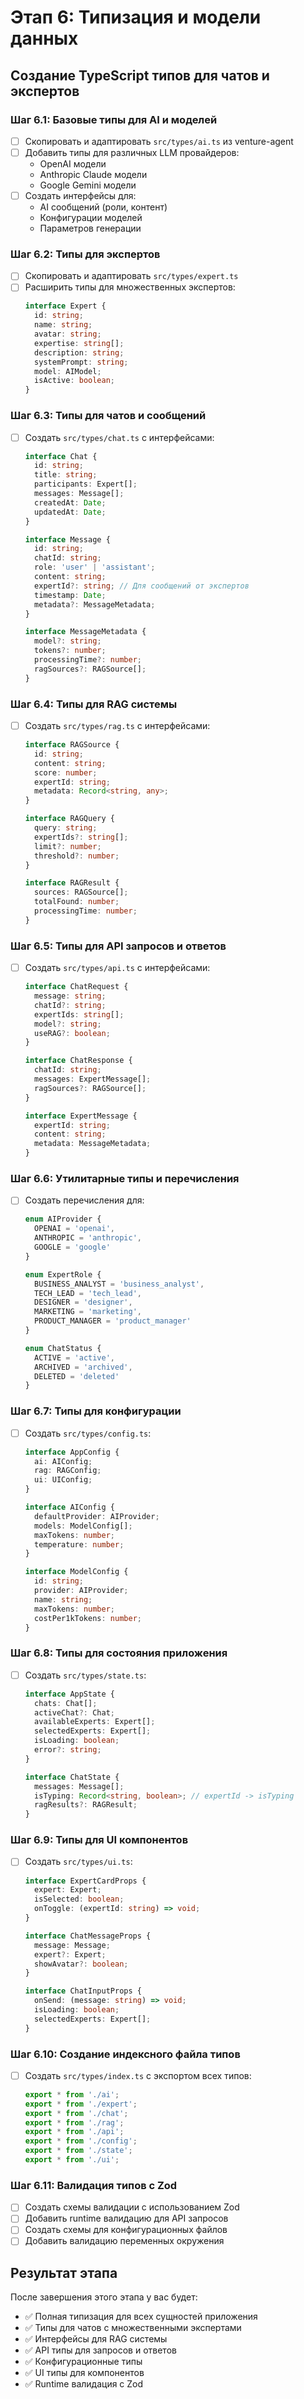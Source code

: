 # Этап 6: Типизация и модели данных

## Создание TypeScript типов для чатов и экспертов

### Шаг 6.1: Базовые типы для AI и моделей
- [ ] Скопировать и адаптировать `src/types/ai.ts` из venture-agent
- [ ] Добавить типы для различных LLM провайдеров:
  - OpenAI модели
  - Anthropic Claude модели  
  - Google Gemini модели
- [ ] Создать интерфейсы для:
  - AI сообщений (роли, контент)
  - Конфигурации моделей
  - Параметров генерации

### Шаг 6.2: Типы для экспертов
- [ ] Скопировать и адаптировать `src/types/expert.ts`
- [ ] Расширить типы для множественных экспертов:
  ```typescript
  interface Expert {
    id: string;
    name: string;
    avatar: string;
    expertise: string[];
    description: string;
    systemPrompt: string;
    model: AIModel;
    isActive: boolean;
  }
  ```

### Шаг 6.3: Типы для чатов и сообщений
- [ ] Создать `src/types/chat.ts` с интерфейсами:
  ```typescript
  interface Chat {
    id: string;
    title: string;
    participants: Expert[];
    messages: Message[];
    createdAt: Date;
    updatedAt: Date;
  }
  
  interface Message {
    id: string;
    chatId: string;
    role: 'user' | 'assistant';
    content: string;
    expertId?: string; // Для сообщений от экспертов
    timestamp: Date;
    metadata?: MessageMetadata;
  }
  
  interface MessageMetadata {
    model?: string;
    tokens?: number;
    processingTime?: number;
    ragSources?: RAGSource[];
  }
  ```

### Шаг 6.4: Типы для RAG системы
- [ ] Создать `src/types/rag.ts` с интерфейсами:
  ```typescript
  interface RAGSource {
    id: string;
    content: string;
    score: number;
    expertId: string;
    metadata: Record<string, any>;
  }
  
  interface RAGQuery {
    query: string;
    expertIds?: string[];
    limit?: number;
    threshold?: number;
  }
  
  interface RAGResult {
    sources: RAGSource[];
    totalFound: number;
    processingTime: number;
  }
  ```

### Шаг 6.5: Типы для API запросов и ответов
- [ ] Создать `src/types/api.ts` с интерфейсами:
  ```typescript
  interface ChatRequest {
    message: string;
    chatId?: string;
    expertIds: string[];
    model?: string;
    useRAG?: boolean;
  }
  
  interface ChatResponse {
    chatId: string;
    messages: ExpertMessage[];
    ragSources?: RAGSource[];
  }
  
  interface ExpertMessage {
    expertId: string;
    content: string;
    metadata: MessageMetadata;
  }
  ```

### Шаг 6.6: Утилитарные типы и перечисления
- [ ] Создать перечисления для:
  ```typescript
  enum AIProvider {
    OPENAI = 'openai',
    ANTHROPIC = 'anthropic',
    GOOGLE = 'google'
  }
  
  enum ExpertRole {
    BUSINESS_ANALYST = 'business_analyst',
    TECH_LEAD = 'tech_lead',
    DESIGNER = 'designer',
    MARKETING = 'marketing',
    PRODUCT_MANAGER = 'product_manager'
  }
  
  enum ChatStatus {
    ACTIVE = 'active',
    ARCHIVED = 'archived',
    DELETED = 'deleted'
  }
  ```

### Шаг 6.7: Типы для конфигурации
- [ ] Создать `src/types/config.ts`:
  ```typescript
  interface AppConfig {
    ai: AIConfig;
    rag: RAGConfig;
    ui: UIConfig;
  }
  
  interface AIConfig {
    defaultProvider: AIProvider;
    models: ModelConfig[];
    maxTokens: number;
    temperature: number;
  }
  
  interface ModelConfig {
    id: string;
    provider: AIProvider;
    name: string;
    maxTokens: number;
    costPer1kTokens: number;
  }
  ```

### Шаг 6.8: Типы для состояния приложения
- [ ] Создать `src/types/state.ts`:
  ```typescript
  interface AppState {
    chats: Chat[];
    activeChat?: Chat;
    availableExperts: Expert[];
    selectedExperts: Expert[];
    isLoading: boolean;
    error?: string;
  }
  
  interface ChatState {
    messages: Message[];
    isTyping: Record<string, boolean>; // expertId -> isTyping
    ragResults?: RAGResult;
  }
  ```

### Шаг 6.9: Типы для UI компонентов
- [ ] Создать `src/types/ui.ts`:
  ```typescript
  interface ExpertCardProps {
    expert: Expert;
    isSelected: boolean;
    onToggle: (expertId: string) => void;
  }
  
  interface ChatMessageProps {
    message: Message;
    expert?: Expert;
    showAvatar?: boolean;
  }
  
  interface ChatInputProps {
    onSend: (message: string) => void;
    isLoading: boolean;
    selectedExperts: Expert[];
  }
  ```

### Шаг 6.10: Создание индексного файла типов
- [ ] Создать `src/types/index.ts` с экспортом всех типов:
  ```typescript
  export * from './ai';
  export * from './expert';
  export * from './chat';
  export * from './rag';
  export * from './api';
  export * from './config';
  export * from './state';
  export * from './ui';
  ```

### Шаг 6.11: Валидация типов с Zod
- [ ] Создать схемы валидации с использованием Zod
- [ ] Добавить runtime валидацию для API запросов
- [ ] Создать схемы для конфигурационных файлов
- [ ] Добавить валидацию переменных окружения

## Результат этапа
После завершения этого этапа у вас будет:
- ✅ Полная типизация для всех сущностей приложения
- ✅ Типы для чатов с множественными экспертами
- ✅ Интерфейсы для RAG системы
- ✅ API типы для запросов и ответов
- ✅ Конфигурационные типы
- ✅ UI типы для компонентов
- ✅ Runtime валидация с Zod